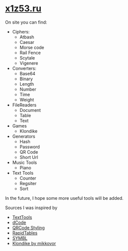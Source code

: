 # <a href="https://x1z53.ru">x1z53.ru</a>

On site you can find:

- Ciphers:
  - Atbash
  - Caesar
  - Morse code
  - Rail Fence
  - Scytale
  - Vigenere
- Converters:
  - Base64
  - Binary
  - Length
  - Number
  - Time
  - Weight
- FileReaders
  - Document
  - Table
  - Text
- Games
  - Klondike
- Generators
  - Hash
  - Password
  - QR Code
  - Short Url
- Music Tools
  - Piano
- Text Tools
  - Counter
  - Regsiter
  - Sort

In the future, I hope some more useful tools will be added.

Sources I was inspired by

- <a href="https://texttools.ru">TextTools</a>
- <a href="https://dcode.fr">dCode</a>
- <a href="https://qr-code-styling.com">QRCode Styling</a>
- <a href="https://rapidtables.com">RapidTables</a>
- <a href="https://symbl.cc/">SYMBL</a>
- <a href="https://github.com/mikkovor/solitaire">Klondike by mikkovor</a>
